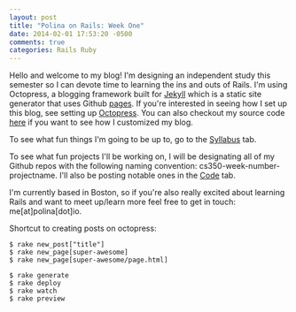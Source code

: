 ```yaml
---
layout: post
title: "Polina on Rails: Week One"
date: 2014-02-01 17:53:20 -0500
comments: true
categories: Rails Ruby
---
```


Hello and welcome to my blog! I'm designing an independent study this semester so I can devote time to learning the ins and outs of Rails. I'm using Octopress, a blogging framework built for [Jekyll](http://jekyllrb.com/) which is a static site generator that uses Github [pages](http://pages.github.com/). If you're interested in seeing how I set up this blog, see setting up [Octopress](http://octopress.org/docs/setup/). You can also checkout my source code [here](https://github.com/psoshnin/psoshnin.github.io/tree/source) if you want to see how I customized my blog.

To see what fun things I'm going to be up to, go to the [Syllabus](http://polina.io/syllabus/) tab. 

To see what fun projects I'll be working on, I will be designating all of my Github repos with the following naming convention: cs350-week-number-projectname. I'll also be posting notable ones in the [Code](http://polina.io/code/) tab. 

I'm currently based in Boston, so if you're also really excited about learning Rails and want to meet up/learn more feel free to get in touch: me[at]polina[dot]io.

Shortcut to creating posts on octopress:

```
$ rake new_post["title"]
$ rake new_page[super-awesome]
$ rake new_page[super-awesome/page.html]

$ rake generate
$ rake deploy
$ rake watch
$ rake preview
```








